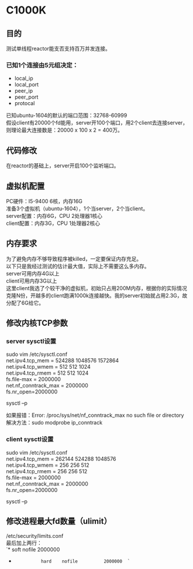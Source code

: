 # C1000K
## 目的
测试单线程reactor能支否支持百万并发连接。
### 已知1个连接由5元组决定：
* local_ip
* local_port
* peer_ip
* peer_port
* protocal  

已知ubuntu-1604的默认的端口范围：32768-60999  
假设client有20000个fd能用，server开100个端口，用2个client去连接server，则理论最大连接数是：20000 x 100 x 2 = 400万。  

## 代码修改
在reactor的基础上，server开启100个监听端口。  

## 虚拟机配置
PC硬件：I5-9400 6核，内存16G  
准备3个虚拟机（ubuntu-1604），1个当server，2个当client。  
server配置：内存6G，CPU 2处理器1核心  
client配置：内存3G，CPU 1处理器2核心  

## 内存要求
为了避免内存不够导致程序被killed，一定要保证内存充足。  
以下只是我经过测试的估计最大值，实际上不需要这么多内存。  
server可用内存4G以上  
client可用内存3G以上  
这里client我选了个较干净的虚拟机，初始只占用200M内存，根据你的实际情况克隆N份，开越多的client跑满1000k连接越快。我的server初始就占用2.3G，故分配了6G给它。  

## 修改内核TCP参数

### server sysctl设置  
sudo vim /etc/sysctl.conf  
net.ipv4.tcp_mem = 524288 1048576 1572864  
net.ipv4.tcp_wmem = 512 512 1024  
net.ipv4.tcp_rmem = 512 512 1024  
fs.file-max = 2000000  
net.nf_conntrack_max = 2000000   
fs.nr_open=2000000  
  
sysctl –p  
  
如果报错：Error: /proc/sys/net/nf_conntrack_max no such file or directory  
解决方法：sudo modprobe ip_conntrack  

### client sysctl设置  
sudo vim /etc/sysctl.conf  
net.ipv4.tcp_mem = 262144 524288 1048576  
net.ipv4.tcp_wmem = 256 256 512  
net.ipv4.tcp_rmem = 256 256 512  
fs.file-max = 2000000  
net.nf_conntrack_max = 2000000    
fs.nr_open=2000000  
  
sysctl –p  


## 修改进程最大fd数量（ulimit）  
/etc/security/limits.conf  
最后加上两行：  
`*               soft    nofile          2000000  
*               hard    nofile          2000000  `
